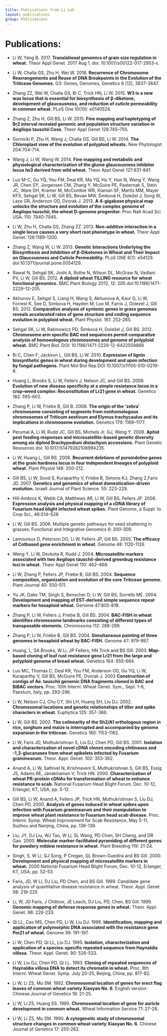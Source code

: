 ```yaml
---
title: Publications from Li Lab
layout: publications
group: Publications
---
```


# Publications:

* Li W, Yang B. 2017. **Translational genomics of grain size regulation in wheat.** Theor Appl Genet. 2017 Aug 1. doi: 10.1007/s00122-017-2953-x.


* Li W, Challa GS, Zhu H, Wei W. 2016. **Recurrence of Chromosome Rearrangements and Reuse of DNA Breakpoints in the Evolution of 
the Triticeae Genomes.** G3: Genes, Genomes, Genetics 6 (12), 3837-3847.


* Zhang ZZ, Wei W, Challa GS, Bi C, Trick HN, Li W. 2015. **W3 is a new wax locus that is
essential for biosynthesis of β-diketone, development of glaucousness, and reduction of
cuticle permeability in common wheat.** PLoS One 10(10): e0140524.


* Zhang Z, Zhu H, Gill BS, Li W. 2015. **Fine mapping and haplotyping of Br2 interval
revealed genomic and population structure variation in Aegilops tauschii Coss.** Theor Appl
Genet 128:745–755.


* Gornicki P, Zhu H, Wang J, Challa GS, Gill BS, Li W. 2014. **The Chloroplast view of the
evolution of polyploid wheats.** New Phytologist 204:704-714.


* Wang J, Li W, Wang W. 2014. **Fine mapping and metabolic and physiological characterization
of the glume glaucousness inhibitor locus Iw3 derived from wild wheat.** Theor Appl Genet
127:831-841.


* Luo M-C, Gu YQ, You FM, Deal KR, Ma YQ, Hu Y, Huo N, Wang Y, Wang JR, Chen SY,
Jorgensen CM, Zhang Y, McGuire PE, Pasternak S, Stein JC, Ware DH, Kramer M,
McCombie WR, Kianian SF, Martis MM, Mayer KFX, Sehgal SK, Li W, Gill BS, Bevan MW,
Šimková H, Doležel J, Song W, Lazo GR, Anderson OD, Dvorak J. 2013. **A 4-gigabase
physical map unlocks the structure and evolution of the complex genome of Aegilops tauschii,
the wheat D-genome progenitor.** Proc Natl Acad Sci USA. 110: 7940-7945.


* Li W, Zhu H, Challa GS, Zhang ZZ. 2013. **Non-additive interaction in a single locus causes a
very short root phenotype in wheat.** Theor Appl Genet. 126:1189-1200.


* Zhang Z, Wang W, Li W. 2013. **Genetic Interactions Underlying the Biosynthesis and
Inhibition of β-Diketones in Wheat and Their Impact on Glaucousness and Cuticle
Permeability.** PLoS ONE 8(1): e54129. doi:10.1371/journal.pone.0054129.


* Rawat N, Sehgal SK, Joshi A, Rothe N, Wilson DL, McGraw N, Vadlani PV, Li W, Gill BS. 2012. **A diploid wheat TILLING resource for wheat functional genomics.** BMC Plant Biology
2012, 12: 205 doi:10.1186/1471-2229-12-205.


* Akhunov E, Sehgal S, Liang H, Wang S, Akhunova A, Kaur G, Li W, Forrest K, See D,
Simkova H, Hayden M, Luo M, Farris J, Dolezel J, Gill BS. 2012. **Comparative analysis of
syntenic genes in grass genomes reveals accelerated rates of gene structure and coding
sequence evolution in polyploid wheat.** Plant Physiol. 161: 252-265.


* Sehgal SK, Li W, Rabinowicz PD, Šimková H, Doležel J, Gill BS. 2012. **Chromosome arm specific
BAC end sequences permit comparative analysis of homoeologous chromosomes and
genome of polyploid wheat.** BMC Plant Biol. DOI: 10.1186/1471-2229-12-6422559868

* Bi C, Chen F, Jackson L, Gill BS, Li W. 2010. **Expression of lignin biosynthetic genes
in wheat during development and upon infection by fungal pathogens.** Plant Mol Biol
Rep DOI 10.1007/s11105-010-0219-8.


* Huang L, Brooks S, Li W, Fellers J, Nelson JC, and Gill BS. 2009. **Evolution of new
disease specificity at a simple resistance locus in a crop–weed complex:
Reconstitution of Lr21 gene in wheat.** Genetics 182: 595-602.


* Zhang P, Li W, Friebe B, Gill B. 2008. **The origin of the ‘zebra’ chromosome
consisting of segments from nonhomologous chromosomes of Triticum aestivum and
Elymus trachycaulus and its implications in chromosome evolution.** Genetics 179:
1169–1177.


* Perumal A, Li W, Rudd JC, Gill BS, Michels Jr. GJ, Weng Y. 2008. **Aphid pest
feeding responses and microsatellite-based genetic diversity among six diploid
Brachypodium distachyon accessions.** Plant Genetic Resources doi:
10.1017/S1479262108994235.


* Li W, Huang L, Gill BS. 2008. **Recurrent deletions of puroindoline genes at the grain
hardness locus in four independent lineages of polyploid wheat.** Plant Physiol 146:
200-212.


* Gill BS, Li W, Sood S, Kuraparthy V, Friebe B, Simons KJ, Zhang Z,Faris JD. 2007.
**Genetics and genomics of wheat domestication-driven evolution.** Israeli Journal of
Plant Science. 55: 223-229.


* Hill-Ambroz K, Webb CA, Matthews AR, Li W, Gill BS, Fellers JP. 2006.
**Expression analysis and physical mapping of a cDNA library of Fusarium head blight
infected wheat spikes.** Plant Genome, a Suppl. to Crop Sci., 46:S14–S26
* Li W, Gill BS. 2006. Multiple genetic pathways for seed shattering in grasses.
Functional and Integrative Genomics 6: 300-309.


* Lamoureux D, Peterson DG, Li W, Fellers JP, Gill BS. 2005. **The efficacy of Cotbased
gene enrichment in wheat.** Genome 48: 1120-1126.


* Weng Y, Li W, Devkota R, Rudd J. 2004. **Microsatellite markers associated with two
Aegilops tauschii-derived greenbug resistance loci in wheat.** Theor Appl Genet 110:
462–469.


* Li W, Zhang P, Fellers JP, Friebe B, Gill BS. 2004. **Sequence composition,
organization and evolution of the core Triticeae genome.** Plant Journal 40: 500-511.


* Yu JK, Dake TM, Singh S, Benscher D, Li W, Gill BS, Sorrells ME. 2004.
**Development and mapping of EST-derived simple sequence repeat markers for
hexaploid wheat.** Genome 47:805-818.


* Zhang P, Li W, Fellers J, Friebe B, Gill BS. 2004. **BAC-FISH in wheat identifies
chromosome landmarks consisting of different types of transposable elements.**
Chromosoma 112: 288-299.


* Zhang P, Li W, Friebe B, Gill BS. 2004. **Simultaneous painting of three genomes in
hexaploid wheat by BAC-FISH.** Genome 47: 979-987.


* Huang, L, SA Brooks, W Li, JP Fellers, HN Trick and BS Gill. 2003. **Map-based
cloning of leaf rust resistance gene Lr21 from the large and polyploid genome of
bread wheat.** Genetics 164: 655-664.

* Luo MC, Thomas C, Deal KR, You FM, Anderson OD, Gu YQ, Li W, Kuraparthy V,
Gill BS, McGuire PE, Dvorak J. 2003 **Construction of contigs of Ae. tauschii
genomic DNA fragments cloned in BAC and BiBAC vectors.** Proc. 10th Internl.
Wheat Genet. Sym., Sept. 1-6, Paestum, Italy, pp. 293-296.


* Li W, Nelson CJ, Chu CY, Shi LH, Huang SH, Liu DJ. 2002. **Chromosomal
locations and genetic relationships of tiller and spike characters in wheat.** Euphytica
125: 357-366.

* Li W, Gill BS. 2002. **The colinearity of the Sh2/A1 orthologous region in rice,
sorghum and maize is interrupted and accompanied by genome expansion in the
triticeae.** Genetics 160: 1153-1162.


* Li W, Faris JD, Muthukrishnan S, Liu DJ, Chen PD, Gill BS. 2001. **Isolation and
characterization of novel cDNA clones encoding chitinases and -1,3-glucanases
from wheat spikelets infected by Fusarium graminearum.** Theor. Appl. Genet. 102:
353-362.


* Anand A, Li W, Sathivel N, Krishnaveni S, Muthukrishnan S, Gill BS, Essig JS,
Adams RE, Janakiraman V, Trick HN. 2000. **Characterization of wheat PR-protein
cDNAs for transformation of wheat to enhance resistance to scab.** National Fusarium
Head Blight Forum, Dec. 10-12, Erlanger, KT, USA, pp. 5-12.


* Gill BS, Li W, Anand A, Fellers JP, Trick HN, Muthukrishnan S, Liu DJ, Chen PD. 2000. **Analysis of genes induced in wheat spikes upon infection with Fusarium
graminearum and their manipulation to improve wheat plant resistance to Fusarium
head scab disease.** Proc. Internl. Symp. Wheat Improvement for Scab Resistance,
May 5-11, Suzhou and Nanjing, China, pp. 136-139.


* Liu, JY, DJ Liu, WJ Tao, W Li, SL Wang, PD Chen, SH Cheng, and DR Gao. 2000.
**Molecular marker-facilitated pyramiding of different genes for powdery mildew
resistance in wheat.** Plant Breeding 119: 21-24.


* Singh, S, W Li, QJ Song, P Cregan, GL Brown-Guedira and BS Gill. 2000.
**Development and physical mapping of microsatellite markers in wheat.** 2000 National
Fusarium Head Blight Forum, Dec. 10-12, Erlanger, KT, USA, pp. 52-53.


* Faris, JD, W Li, DJ Liu, PD Chen, and BS Gill. 1999. Candidate gene analysis of
quantitative disease resistance in wheat. Theor. Appl. Genet. 98: 219-225 
* Li, W, JD Faris, J Chittoor, JE Leach, DJ Liu, PD, Chen, BS Gill. 1999. **Genomic
mapping of defense response genes in wheat.** Theor. Appl. Genet. 98: 226-233.


* Qi LL, Cao MS, Chen PD, Li W, Liu DJ. 1996. **Identification, mapping and
application of polymorphic DNA associated with the resistance gene Pm21 of wheat.**
Genome 39: 191-197.


* Li W, Chen PD, Qi LL, Liu DJ. 1995. **Isolation, characterization and application of a
species-specific repeated sequence from Haynaldia villosa.** Theor. Appl. Genet. 90:
526-533.


* Li W, Liu DJ, Chen PD, Qi LL. 1993. **Cloning of repeated sequences of Haynaldia
villosa DNA to detect its chromatin in wheat.** Proc. 8th Internl. Wheat Genet. Symp.
July 20-25, Beijing, China, pp. 817-82.


* Li W, Li ZS, Mu SM. 1992. **Chromosomal location of genes for erect flag leaves of
common wheat variety Xiaoyan No. 6.** English version: Chinese Journal of Genetics
19: 21-25.


* Li W, Li ZS, Huang SS. 1990. **Chromosomal location of gene for auricle
development in common wheat.** Wheat Information Service 71: 27-28.


* Li W, Li ZS, Mu SM. 1990. **A cytogenetic study of chromosomal structure changes
in common wheat variety Xiaoyan No. 6.** Chinese Journal of Genetics 17: 255-262.